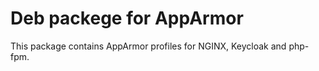 # Deb packege for AppArmor

This package contains AppArmor profiles for NGINX, Keycloak and php-fpm.
